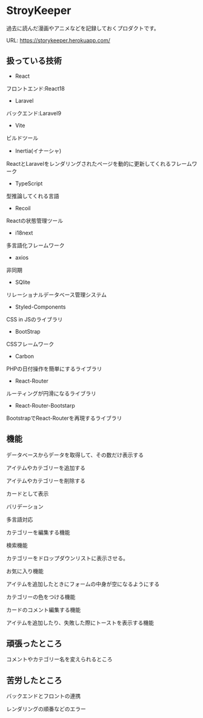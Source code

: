 # StroyKeeper

過去に読んだ漫画やアニメなどを記録しておくプロダクトです。

URL: https://storykeeper.herokuapp.com/

## 扱っている技術

- React

フロントエンド:React18

- Laravel

バックエンド:Laravel9

- Vite

ビルドツール

- Inertia(イナーシャ)

ReactとLaravelをレンダリングされたページを動的に更新してくれるフレームワーク

-  TypeScript

型推論してくれる言語

- Recoil

Reactの状態管理ツール

- i18next

多言語化フレームワーク

- axios

非同期

- SQlite

リレーショナルデータベース管理システム

- Styled-Components

CSS in JSのライブラリ

- BootStrap

CSSフレームワーク

- Carbon

PHPの日付操作を簡単にするライブラリ

- React-Router

ルーティングが円滑になるライブラリ

- React-Router-Bootstarp

BootstrapでReact-Routerを再現するライブラリ

## 機能

データベースからデータを取得して、その数だけ表示する

アイテムやカテゴリーを追加する

アイテムやカテゴリーを削除する

カードとして表示

バリデーション

多言語対応

カテゴリーを編集する機能

検索機能

カテゴリーをドロップダウンリストに表示させる。

お気に入り機能

アイテムを追加したときにフォームの中身が空になるようにする

カテゴリーの色をつける機能

カードのコメント編集する機能

アイテムを追加したり、失敗した際にトーストを表示する機能

## 頑張ったところ

コメントやカテゴリー名を変えられるところ

## 苦労したところ

バックエンドとフロントの連携

レンダリングの順番などのエラー
